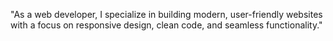 "As a web developer, I specialize in building modern, user-friendly websites with a focus on responsive design, clean code, and seamless functionality."
